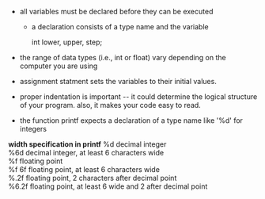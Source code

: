 
- all variables must be declared before they can be executed
    - a declaration consists of a type name and the variable

        int lower, upper, step; 

- the range of data types (i.e., int or float) vary depending on the computer you are using
- assignment statment sets the variables to their initial values.
- proper indentation is important -- it could determine the logical structure of your program. also, it makes your code easy to read. 
- the function printf expects a declaration of a type name like '%d' for integers 

**width specification in printf**
        %d decimal integer<br>
        %6d decimal integer, at least 6 characters wide<br>
        %f floating point<br>
        %f 6f floating point, at least 6 characters wide<br>
        %.2f floating point, 2 characters after decimal point<br>
        %6.2f floating point, at least 6 wide and 2 after decimal point